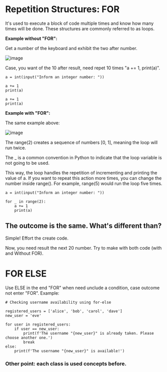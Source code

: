 # Repetition Structures: FOR

It's used to execute a block of code multiple times and know how many times will be done. These structures are commonly referred to as loops.

**Example without "FOR":**

Get a number of the keyboard and exhibit the two after number.

![image](https://github.com/user-attachments/assets/351233ab-2746-4889-aafe-f833050fa915)

Case, you want of the 10 after result, need repet 10 times "a += 1, print(a)".

```
a = int(input("Inform an integer number: "))

a += 1
print(a)

a += 1
print(a)
```

**Example with "FOR":**

The same example above:

![image](https://github.com/user-attachments/assets/a2fc8ee4-0f21-40c6-a473-ac1e574d768a)

The range(2) creates a sequence of numbers [0, 1], meaning the loop will run twice.

The _ is a common convention in Python to indicate that the loop variable is not going to be used.

This way, the loop handles the repetition of incrementing and printing the value of a. If you want to repeat this action more times, you can change the number inside range(). For example, range(5) would run the loop five times.

```
a = int(input("Inform an integer number: "))

for _ in range(2):
    a += 1
    print(a)
```

## The outcome is the same. What's different than?

Simple! Effort the create code.

Now, you need result the next 20 number. Try to make with both code (with and Without FOR). 


# FOR ELSE

Use ELSE in the end "FOR" when need unclude a condition, case outcome not enter "FOR". Example:

```
# Checking username availability using for-else

registered_users = ['alice', 'bob', 'carol', 'dave']
new_user = 'eve'

for user in registered_users:
    if user == new_user:
        print(f'The username "{new_user}" is already taken. Please choose another one.')
        break
else:
    print(f'The username "{new_user}" is available!')
```


### Other point: each class is used concepts before.
